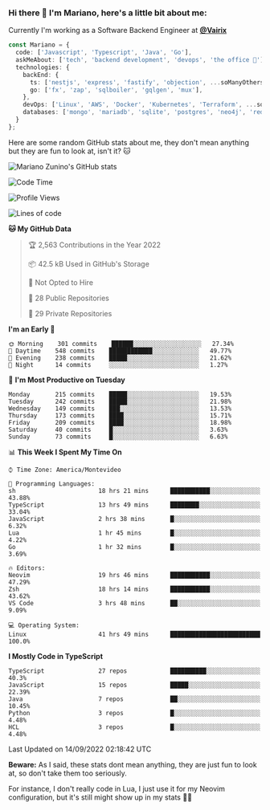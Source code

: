 ### Hi there 👋 I'm Mariano, here's a little bit about me:

Currently I'm working as a Software Backend Engineer at [**@Vairix**](https://vairix.com)

```ts
const Mariano = {
  code: ['Javascript', 'Typescript', 'Java', 'Go'],
  askMeAbout: ['tech', 'backend development', 'devops', 'the office 💼'],
  technologies: {
    backEnd: {
      ts: ['nestjs', 'express', 'fastify', 'objection', ...soManyOthersFrameworks],
      go: ['fx', 'zap', 'sqlboiler', 'gqlgen', 'mux'],
    },
    devOps: ['Linux', 'AWS', 'Docker', 'Kubernetes', 'Terraform', ...soManyOthersTools],
    databases: ['mongo', 'mariadb', 'sqlite', 'postgres', 'neo4j', 'redis'],
  }
};
```

Here are some random GitHub stats about me, they don't mean anything but they are fun to look at, isn't it? 🐱

![Mariano Zunino's GitHub stats](https://github-readme-stats.vercel.app/api?username=marianozunino&count_private=true&show_icons=true&theme=radical)

<!--START_SECTION:waka-->
![Code Time](http://img.shields.io/badge/Code%20Time-58%20hrs%2034%20mins-blue)

![Profile Views](http://img.shields.io/badge/Profile%20Views-3-blue)

![Lines of code](https://img.shields.io/badge/From%20Hello%20World%20I%27ve%20Written-362%20Thousand%20lines%20of%20code-blue)

**🐱 My GitHub Data** 

> 🏆 2,563 Contributions in the Year 2022
 > 
> 📦 42.5 kB Used in GitHub's Storage 
 > 
> 🚫 Not Opted to Hire
 > 
> 📜 28 Public Repositories 
 > 
> 🔑 29 Private Repositories  
 > 
**I'm an Early 🐤** 

```text
🌞 Morning    301 commits    ██████░░░░░░░░░░░░░░░░░░░   27.34% 
🌆 Daytime    548 commits    ████████████░░░░░░░░░░░░░   49.77% 
🌃 Evening    238 commits    █████░░░░░░░░░░░░░░░░░░░░   21.62% 
🌙 Night      14 commits     ░░░░░░░░░░░░░░░░░░░░░░░░░   1.27%

```
📅 **I'm Most Productive on Tuesday** 

```text
Monday       215 commits    █████░░░░░░░░░░░░░░░░░░░░   19.53% 
Tuesday      242 commits    █████░░░░░░░░░░░░░░░░░░░░   21.98% 
Wednesday    149 commits    ███░░░░░░░░░░░░░░░░░░░░░░   13.53% 
Thursday     173 commits    ████░░░░░░░░░░░░░░░░░░░░░   15.71% 
Friday       209 commits    ████░░░░░░░░░░░░░░░░░░░░░   18.98% 
Saturday     40 commits     █░░░░░░░░░░░░░░░░░░░░░░░░   3.63% 
Sunday       73 commits     █░░░░░░░░░░░░░░░░░░░░░░░░   6.63%

```


📊 **This Week I Spent My Time On** 

```text
⌚︎ Time Zone: America/Montevideo

💬 Programming Languages: 
sh                       18 hrs 21 mins      ███████████░░░░░░░░░░░░░░   43.88% 
TypeScript               13 hrs 49 mins      ████████░░░░░░░░░░░░░░░░░   33.04% 
JavaScript               2 hrs 38 mins       █░░░░░░░░░░░░░░░░░░░░░░░░   6.32% 
Lua                      1 hr 45 mins        █░░░░░░░░░░░░░░░░░░░░░░░░   4.22% 
Go                       1 hr 32 mins        █░░░░░░░░░░░░░░░░░░░░░░░░   3.69%

🔥 Editors: 
Neovim                   19 hrs 46 mins      ███████████░░░░░░░░░░░░░░   47.29% 
Zsh                      18 hrs 14 mins      ███████████░░░░░░░░░░░░░░   43.62% 
VS Code                  3 hrs 48 mins       ██░░░░░░░░░░░░░░░░░░░░░░░   9.09%

💻 Operating System: 
Linux                    41 hrs 49 mins      █████████████████████████   100.0%

```

**I Mostly Code in TypeScript** 

```text
TypeScript               27 repos            ██████████░░░░░░░░░░░░░░░   40.3% 
JavaScript               15 repos            █████░░░░░░░░░░░░░░░░░░░░   22.39% 
Java                     7 repos             ██░░░░░░░░░░░░░░░░░░░░░░░   10.45% 
Python                   3 repos             █░░░░░░░░░░░░░░░░░░░░░░░░   4.48% 
HCL                      3 repos             █░░░░░░░░░░░░░░░░░░░░░░░░   4.48%

```



 Last Updated on 14/09/2022 02:18:42 UTC
<!--END_SECTION:waka-->

**Beware:** As I said, these stats dont mean anything, they are just fun to look at, so don't take them too seriously.

For instance, I don't really code in Lua, I just use it for my Neovim configuration, but it's still might show up in my stats 🤷‍♂️
